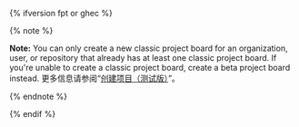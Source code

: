 {% ifversion fpt or ghec %}

{% note %}

**Note:** You can only create a new classic project board for an organization, user, or repository that already has at least one classic project board. If you're unable to create a classic project board, create a beta project board instead. 更多信息请参阅“[创建项目（测试版）](/issues/trying-out-the-new-projects-experience/creating-a-project)”。

{% endnote %}

{% endif %}